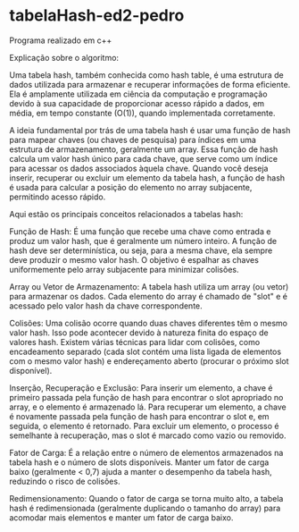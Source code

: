 # tabelaHash-ed2-pedro

Programa realizado em c++

Explicação sobre o algoritmo:

Uma tabela hash, também conhecida como hash table, é uma estrutura de dados utilizada para armazenar e recuperar informações de forma eficiente. Ela é amplamente utilizada em ciência da computação e programação devido à sua capacidade de proporcionar acesso rápido a dados, em média, em tempo constante (O(1)), quando implementada corretamente.

A ideia fundamental por trás de uma tabela hash é usar uma função de hash para mapear chaves (ou chaves de pesquisa) para índices em uma estrutura de armazenamento, geralmente um array. Essa função de hash calcula um valor hash único para cada chave, que serve como um índice para acessar os dados associados àquela chave. Quando você deseja inserir, recuperar ou excluir um elemento da tabela hash, a função de hash é usada para calcular a posição do elemento no array subjacente, permitindo acesso rápido.

Aqui estão os principais conceitos relacionados a tabelas hash:

Função de Hash: É uma função que recebe uma chave como entrada e produz um valor hash, que é geralmente um número inteiro. A função de hash deve ser determinística, ou seja, para a mesma chave, ela sempre deve produzir o mesmo valor hash. O objetivo é espalhar as chaves uniformemente pelo array subjacente para minimizar colisões.

Array ou Vetor de Armazenamento: A tabela hash utiliza um array (ou vetor) para armazenar os dados. Cada elemento do array é chamado de "slot" e é acessado pelo valor hash da chave correspondente.

Colisões: Uma colisão ocorre quando duas chaves diferentes têm o mesmo valor hash. Isso pode acontecer devido à natureza finita do espaço de valores hash. Existem várias técnicas para lidar com colisões, como encadeamento separado (cada slot contém uma lista ligada de elementos com o mesmo valor hash) e endereçamento aberto (procurar o próximo slot disponível).

Inserção, Recuperação e Exclusão: Para inserir um elemento, a chave é primeiro passada pela função de hash para encontrar o slot apropriado no array, e o elemento é armazenado lá. Para recuperar um elemento, a chave é novamente passada pela função de hash para encontrar o slot e, em seguida, o elemento é retornado. Para excluir um elemento, o processo é semelhante à recuperação, mas o slot é marcado como vazio ou removido.

Fator de Carga: É a relação entre o número de elementos armazenados na tabela hash e o número de slots disponíveis. Manter um fator de carga baixo (geralmente < 0,7) ajuda a manter o desempenho da tabela hash, reduzindo o risco de colisões.

Redimensionamento: Quando o fator de carga se torna muito alto, a tabela hash é redimensionada (geralmente duplicando o tamanho do array) para acomodar mais elementos e manter um fator de carga baixo.
